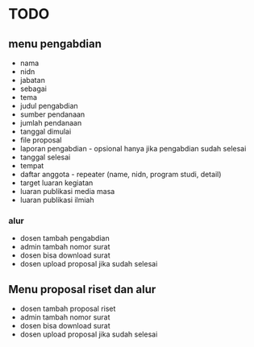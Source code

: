 # TODO

## menu pengabdian

-   nama
-   nidn
-   jabatan
-   sebagai
-   tema
-   judul pengabdian
-   sumber pendanaan
-   jumlah pendanaan
-   tanggal dimulai
-   file proposal
-   laporan pengabdian - opsional hanya jika pengabdian sudah selesai
-   tanggal selesai
-   tempat
-   daftar anggota - repeater (name, nidn, program studi, detail)
-   target luaran kegiatan
-   luaran publikasi media masa
-   luaran publikasi ilmiah

### alur

-   dosen tambah pengabdian
-   admin tambah nomor surat
-   dosen bisa download surat
-   dosen upload proposal jika sudah selesai

## Menu proposal riset dan alur

-   dosen tambah proposal riset
-   admin tambah nomor surat
-   dosen bisa download surat
-   dosen upload proposal jika sudah selesai
